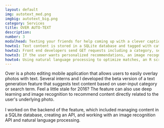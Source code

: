 ```yaml
---
layout: default
img: autotext_med.png
imgbig: autotext_big.png
category: Services
title: OVER AUTO-TEXT
description:
number: 3
modalhead: Texting your friends for help coming up with a clever caption was so last year. This text generation feature takes the stress out of the creative process. Once you have uploaded a photo to edit, you can use Auto-Text to choose a category or input a search term to find related content from Over's text database. If you're still struggling to find the perfect phrase, Auto-Text can even use image recognition to recommend content directly related to your photo. 
howto1: Text content is stored in a SQLite database and tagged with category, character length, and author.
howto2: Front end developers send GET requests including a category, search term, or link to the user’s image, which is temporarily hosted online (the image recognition API takes a URL as an input).
howto3: If the user wants personalized recommendations, an image recognition API returns a series of tags for objects it has identified in the photo and a confidence interval for each tag. 
howto4: Using natural language processing to optimize matches, an R script processes the API request and image recognition tags. All related content is returned to the frontend in a JSON. 
---
```

Over is a photo editing mobile application that allows users to easily overlay photos with text. Several interns and I developed the beta version of a text generation feature that suggests text content based on user-input category or search term. Feel a little stale for 2016? The feature can also use deep learning and image recognition to recommend content directly related to the user's underlying photo. <br/><br/>I worked on the backend of the feature, which included managing content in a SQLite database, creating an API, and working with an image recognition API and natural language processing.
